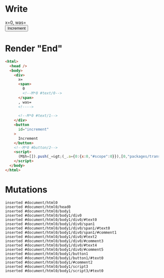 # Write
  <div>x=<span>0<!M*0 #text/0></span>, was=<!>&zwj;<!M*0 #text/1></div><button id=increment>Increment</button><!M*0 #button/2><script>(M$h=[]).push(_=>(_.a={0:{x:0,"#scope":0}}),[0,"packages/translator-tags/src/__tests__/fixtures/lifecycle-tag-assignment/template.marko_0_x",])</script>


# Render "End"
```html
<html>
  <head />
  <body>
    <div>
      x=
      <span>
        0
        <!--M*0 #text/0-->
      </span>
      , was=
      <!---->
      ‍
      <!--M*0 #text/1-->
    </div>
    <button
      id="increment"
    >
      Increment
    </button>
    <!--M*0 #button/2-->
    <script>
      (M$h=[]).push(_=&gt;(_.a={0:{x:0,"#scope":0}}),[0,"packages/translator-tags/src/__tests__/fixtures/lifecycle-tag-assignment/template.marko_0_x",])
    </script>
  </body>
</html>
```

# Mutations
```
inserted #document/html0
inserted #document/html0/head0
inserted #document/html0/body1
inserted #document/html0/body1/div0
inserted #document/html0/body1/div0/#text0
inserted #document/html0/body1/div0/span1
inserted #document/html0/body1/div0/span1/#text0
inserted #document/html0/body1/div0/span1/#comment1
inserted #document/html0/body1/div0/#text2
inserted #document/html0/body1/div0/#comment3
inserted #document/html0/body1/div0/#text4
inserted #document/html0/body1/div0/#comment5
inserted #document/html0/body1/button1
inserted #document/html0/body1/button1/#text0
inserted #document/html0/body1/#comment2
inserted #document/html0/body1/script3
inserted #document/html0/body1/script3/#text0
```